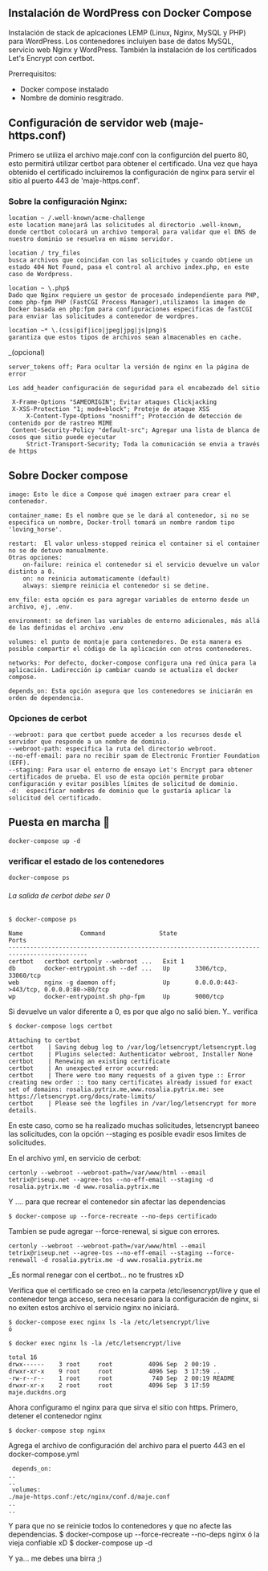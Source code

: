 ## Instalación de WordPress con Docker Compose 

Instalación de stack de aplcaciones LEMP (Linux, Nginx, MySQL y PHP) para WordPress. Los contenedores incluiyen base de datos MySQL, servicio web Nginx y WordPress. También la instalación de los certificados Let's Encrypt con certbot.

Prerrequisitos:

- Docker compose instalado
- Nombre de dominio resgitrado. 

    
## Configuración de servidor web (maje-https.conf)

Primero se utiliza el archivo maje.conf con la configurción del puerto 80, esto permitirá utilizar certbot para obtener el certificado. Una vez que haya obtenido el certificado incluiremos la configuración de nginx para servir el sitio al puerto 443 de 'maje-https.conf'. 


### Sobre la configuración Nginx:

	location ~ /.well-known/acme-challenge 
	este location manejará las solicitudes al directorio .well-known, donde certbot colocará un archivo temporal para validar que el DNS de nuestro dominio se resuelva en mismo servidor.

	location / try_files
	busca archivos que coincidan con las solicitudes y cuando obtiene un estado 404 Not Found, pasa el control al archivo index.php, en este caso de Wordpress. 

	location ~ \.php$
	Dado que Nginx requiere un gestor de procesado independiente para PHP, como php-fpm PHP (FastCGI Process Manager),utilizamos la imagen de Docker basada en php:fpm para configuraciones especificas de fastCGI para enviar las solicitudes a contenedor de wordpres. 

	location ~* \.(css|gif|ico|jpeg|jpg|js|png)$
	garantiza que estos tipos de archivos sean almacenables en cache.

_(opcional) 

	server_tokens off; Para ocultar la versión de nginx en la página de error

	Los add_header configuración de seguridad para el encabezado del sitio 
	
	 X-Frame-Options "SAMEORIGIN"; Evitar ataques Clickjacking
	 X-XSS-Protection "1; mode=block"; Proteje de ataque XSS
         X-Content-Type-Options "nosniff"; Protección de detección de contenido por de rastreo MIME
	 Content-Security-Policy "default-src"; Agregar una lista de blanca de cosos que sitio puede ejecutar
         Strict-Transport-Security; Toda la comunicación se envia a través de https  

## Sobre Docker compose

	image: Esto le dice a Compose qué imagen extraer para crear el contenedor.
	
	container_name: Es el nombre que se le dará al contenedor, si no se especifica un nombre, Docker-troll tomará un nombre random tipo 'loving_horse'.
	
	restart:  El valor unless-stopped reinica el container si el container no se de detuvo manualmente.
	Otras opciones:
		on-failure: reinica el contenedor si el servicio devuelve un valor distinto a 0.
		on: no reinicia automaticamente (default)
		always: siempre reinicia el contenedor si se detine. 
		
	env_file: esta opción es para agregar variables de entorno desde un archivo, ej, .env.
	
	environment: se definen las variables de entorno adicionales, más allá de las definidas el archivo .env
	
	volumes: el punto de montaje para contenedores. De esta manera es posible compartir el código de la aplicación con otros contenedores.
	
	networks: Por defecto, docker-compose configura una red única para la aplicación. Ladirección ip cambiar cuando se actualiza el docker compose.
	
	depends_on: Esta opción asegura que los contenedores se iniciarán en orden de dependencia.


### Opciones de cerbot

	--webroot: para que certbot puede acceder a los recursos desde el servidor que responde a un nombre de dominio.
	--webroot-path: especifica la ruta del directorio webroot.
	--no-eff-email: para no recibir spam de Electronic Frontier Foundation (EFF). 
	--staging: Para usar el entorno de ensayo Let's Encrypt para obtener certificados de prueba. El uso de esta opción permite probar configuración y evitar posibles límites de solicitud de dominio.
	-d:  especificar nombres de dominio que le gustaría aplicar la solicitud del certificado.  

## Puesta en marcha 🚀
 	docker-compose up -d
 
### verificar el estado de los contenedores
	docker-compose ps

###### La salida de cerbot debe ser 0

	$ docker-compose ps
 	
	Name                Command               State                     Ports                  
	--------------------------------------------------------------------------------------------
	certbot   certbot certonly --webroot ...   Exit 1                                           
	db        docker-entrypoint.sh --def ...   Up       3306/tcp, 33060/tcp                     
	web       nginx -g daemon off;             Up       0.0.0.0:443->443/tcp, 0.0.0.0:80->80/tcp
	wp        docker-entrypoint.sh php-fpm     Up       9000/tcp   


Si devuelve un valor diferente a 0, es por que algo no salió bien. Y.. verifica

	$ docker-compose logs certbot
	
	Attaching to certbot
	certbot    | Saving debug log to /var/log/letsencrypt/letsencrypt.log
	certbot    | Plugins selected: Authenticator webroot, Installer None
	certbot    | Renewing an existing certificate
	certbot    | An unexpected error occurred:
	certbot    | There were too many requests of a given type :: Error creating new order :: too many certificates already issued for exact set of domains: rosalia.pytrix.me,www.rosalia.pytrix.me: see https://letsencrypt.org/docs/rate-limits/
	certbot    | Please see the logfiles in /var/log/letsencrypt for more details.

En este caso, como se ha realizado muchas solicitudes, letsencrypt baneeo las solicitudes, con la opción --staging es posible evadir esos limites de solicitudes.

En el archivo yml, en servicio de cerbot: 
	
	certonly --webroot --webroot-path=/var/www/html --email tetrix@riseup.net --agree-tos --no-eff-email --staging -d rosalia.pytrix.me -d www.rosalia.pytrix.me

Y  .... para que recrear el contenedor sin afectar las dependencias 

	$ docker-compose up --force-recreate --no-deps certificado

Tambien se pude agregar --force-renewal, si sigue con errores. 
	
	certonly --webroot --webroot-path=/var/www/html --email tetrix@riseup.net --agree-tos --no-eff-email --staging --force-renewall -d rosalia.pytrix.me -d www.rosalia.pytrix.me	

_Es normal renegar con el certbot... no te frustres xD 

Verifica que el certificado se creo en la carpeta /etc/lesencrypt/live y que el contenedor tenga acceso, sera necesario para la configuración de nginx, si no exiten estos archivo el servicio nginx no iniciará.
	
	$ docker-compose exec nginx ls -la /etc/letsencrypt/live
	ó
	
	$ docker exec nginx ls -la /etc/letsencrypt/live

	total 16
	drwx------    3 root     root          4096 Sep  2 00:19 .
	drwxr-xr-x    9 root     root          4096 Sep  3 17:59 ..
	-rw-r--r--    1 root     root           740 Sep  2 00:19 README
	drwxr-xr-x    2 root     root          4096 Sep  3 17:59 maje.duckdns.org
	
	
Ahora configuramo el nginx para que sirva el sitio con https. Primero, detener el contenedor nginx
        

	$ docker-compose stop nginx

Agrega el archivo de configuración del archivo para el puerto 443 en el docker-compose.yml 
```nginx:
 depends_on:
..
..
 volumes:
./maje-https.conf:/etc/nginx/conf.d/maje.conf
..
..
```
Y para que no se reinicie todos lo contenedores y que no afecte las dependencias.
	$ docker-compose up --force-recreate --no-deps nginx
        ó la vieja confiable xD
	$ docker-compose up -d


Y ya... me debes una birra ;)

